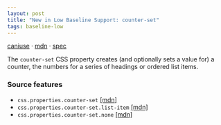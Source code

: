 ```yaml
---
layout: post
title: "New in Low Baseline Support: counter-set"
tags: baseline-low
---
```


[caniuse](https://caniuse.com/?search=counter-set) · [mdn](https://developer.mozilla.org/en-US/search?q=counter-set) · [spec](https://drafts.csswg.org/css-lists-3/#propdef-counter-set)

The `counter-set` CSS property creates (and optionally sets a value for) a counter, the numbers for a series of headings or ordered list items.

### Source features

- ``css.properties.counter-set`` [[mdn]](https://developer.mozilla.org/en-US/search?q=css.properties.counter-set)
- ``css.properties.counter-set.list-item`` [[mdn]](https://developer.mozilla.org/en-US/search?q=css.properties.counter-set.list-item)
- ``css.properties.counter-set.none`` [[mdn]](https://developer.mozilla.org/en-US/search?q=css.properties.counter-set.none)
